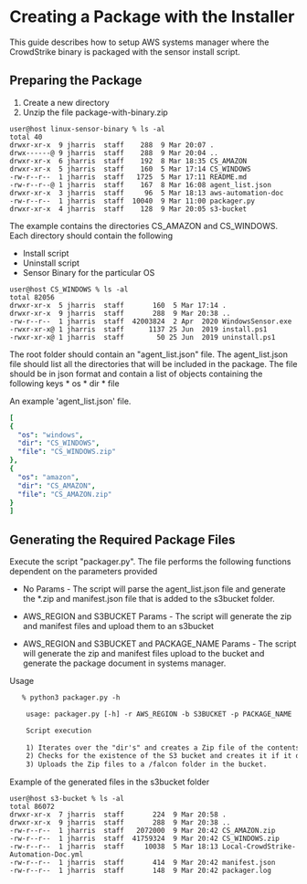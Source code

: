 # Creating a Package with the Installer

This guide describes how to setup AWS systems manager where the CrowdStrike binary is packaged with the sensor install
script.

## Preparing the Package

1) Create a new directory
2) Unzip the file package-with-binary.zip

```text
user@host linux-sensor-binary % ls -al
total 40
drwxr-xr-x  9 jharris  staff    288  9 Mar 20:07 .
drwx------@ 9 jharris  staff    288  9 Mar 20:04 ..
drwxr-xr-x  6 jharris  staff    192  8 Mar 18:35 CS_AMAZON
drwxr-xr-x  5 jharris  staff    160  5 Mar 17:14 CS_WINDOWS
-rw-r--r--  1 jharris  staff   1725  5 Mar 17:11 README.md
-rw-r--r--@ 1 jharris  staff    167  8 Mar 16:08 agent_list.json
drwxr-xr-x  3 jharris  staff     96  5 Mar 18:13 aws-automation-doc
-rw-r--r--  1 jharris  staff  10040  9 Mar 11:00 packager.py
drwxr-xr-x  4 jharris  staff    128  9 Mar 20:05 s3-bucket
```

The example contains the directories CS_AMAZON and CS_WINDOWS. Each directory should contain the following

* Install script
* Uninstall script
* Sensor Binary for the particular OS

```text
user@host CS_WINDOWS % ls -al
total 82056
drwxr-xr-x  5 jharris  staff       160  5 Mar 17:14 .
drwxr-xr-x  9 jharris  staff       288  9 Mar 20:38 ..
-rw-r--r--  1 jharris  staff  42003824  2 Apr  2020 WindowsSensor.exe
-rwxr-xr-x@ 1 jharris  staff      1137 25 Jun  2019 install.ps1
-rwxr-xr-x@ 1 jharris  staff        50 25 Jun  2019 uninstall.ps1
```      

The root folder should contain an "agent_list.json" file. The agent_list.json file should list all the directories that
will be included in the package. The file should be in json format and contain a list of objects containing the
following keys * os * dir * file

An example 'agent_list.json' file.

  ```yaml
[
  {
    "os": "windows",
    "dir": "CS_WINDOWS",
    "file": "CS_WINDOWS.zip"
  },
  {
    "os": "amazon",
    "dir": "CS_AMAZON",
    "file": "CS_AMAZON.zip"
  }
]
  ```

## Generating the Required Package Files

Execute the script "packager.py". The file performs the following functions dependent on the parameters provided

* No Params - The script will parse the agent_list.json file and generate the *.zip and manifest.json file that is added
  to the s3bucket folder.


* AWS_REGION and S3BUCKET Params - The script will generate the zip and manifest files and upload them to an s3bucket


* AWS_REGION and S3BUCKET and PACKAGE_NAME Params - The script will generate the zip and manifest files upload to the
  bucket and generate the package document in systems manager.

Usage

```txt
   % python3 packager.py -h

    usage: packager.py [-h] -r AWS_REGION -b S3BUCKET -p PACKAGE_NAME

    Script execution
    
    1) Iterates over the "dir's" and creates a Zip file of the contents with the name of "file".
    2) Checks for the existence of the S3 bucket and creates it if it does not exist
    3) Uploads the Zip files to a /falcon folder in the bucket.
```   

Example of the generated files in the s3bucket folder

```text
user@host s3-bucket % ls -al
total 86072
drwxr-xr-x  7 jharris  staff       224  9 Mar 20:58 .
drwxr-xr-x  9 jharris  staff       288  9 Mar 20:38 ..
-rw-r--r--  1 jharris  staff   2072000  9 Mar 20:42 CS_AMAZON.zip
-rw-r--r--  1 jharris  staff  41759324  9 Mar 20:42 CS_WINDOWS.zip
-rw-r--r--  1 jharris  staff     10038  5 Mar 18:13 Local-CrowdStrike-Automation-Doc.yml
-rw-r--r--  1 jharris  staff       414  9 Mar 20:42 manifest.json
-rw-r--r--  1 jharris  staff       148  9 Mar 20:42 packager.log
```
    




